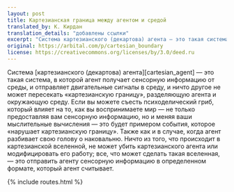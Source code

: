 ```yaml
---
layout: post
title: Картезианская граница между агентом и средой
translated_by: К. Кирдан
translation_details: "добавлены ссылки"
excerpt: "Система картезианского (декартова) агента — это такая система, в которой агент получает сенсорную информацию от среды, и отправляет двигательные сигналы в среду, и ничто другое не может пересекать «картезианскую границу», разделяющую агента и окружающую среду. Если вы можете съесть психоделический гриб, который влияет на то, как вы воспринимаете мир — не только предоставляя вам сенсорную информацию, но и меняя ваши мыслительные вычисления — это будет примером события, которое «нарушает картезианскую границу». Также как и в случае, когда агент разбивает свою голову о наковальню. Ничто из того, что происходит в картезианской вселенной, не может убить картезианского агента или модифицировать его работу; все, что может сделать такая вселенная, — это отправить агенту сенсорную информацию в определенном формате, который агент считывает."
original: https://arbital.com/p/cartesian_boundary
license: https://creativecommons.org/licenses/by/3.0/deed.ru
---
```

Система [картезианского (декартова) агента][cartesian_agent] — это такая система, в которой агент получает сенсорную информацию от среды, и отправляет двигательные сигналы в среду, и ничто другое не может пересекать «картезианскую границу», разделяющую агента и окружающую среду. Если вы можете съесть психоделический гриб, который влияет на то, как вы воспринимаете мир — не только предоставляя вам сенсорную информацию, но и меняя ваши мыслительные вычисления — это будет примером события, которое «нарушает картезианскую границу». Также как и в случае, когда агент разбивает свою голову о наковальню. Ничто из того, что происходит в картезианской вселенной, не может убить картезианского агента или модифицировать его работу; все, что может сделать такая вселенная, — это отправить агенту сенсорную информацию в определенном формате, который агент считывает.

{% include routes.html %}

